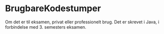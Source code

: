 # BrugbareKodestumper
Om det er til eksamen, privat eller professionelt brug.
Det er skrevet i Java, i forbindelse med 3. semesters eksamen.
